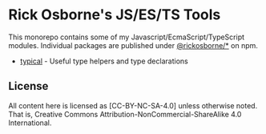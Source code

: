 # Rick Osborne's JS/ES/TS Tools

This monorepo contains some of my Javascript/EcmaScript/TypeScript modules.
Individual packages are published under [@rickosborne/*] on npm.

[@rickosborne/*]: https://www.npmjs.com/~rickosborne

* [typical](./typical) - Useful type helpers and type declarations

## License

All content here is licensed as [CC-BY-NC-SA-4.0] unless otherwise noted.
That is, Creative Commons Attribution-NonCommercial-ShareAlike 4.0 International.

[CC BY-NC-SA 4.0]: https://creativecommons.org/licenses/by-nc-sa/4.0/
